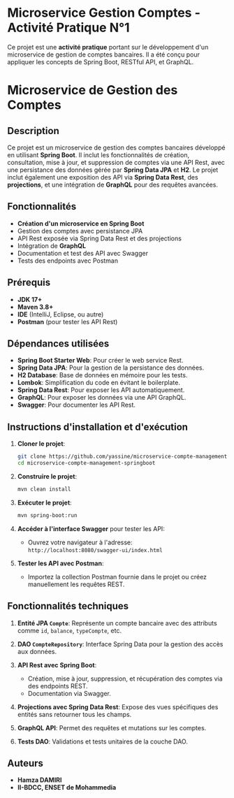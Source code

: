 # Microservice Gestion Comptes - Activité Pratique N°1

Ce projet est une **activité pratique** portant sur le développement d'un microservice de gestion de comptes bancaires. Il a été conçu pour appliquer les concepts de Spring Boot, RESTful API, et GraphQL.

# Microservice de Gestion des Comptes

## Description

Ce projet est un microservice de gestion des comptes bancaires développé en utilisant **Spring Boot**. Il inclut les fonctionnalités de création, consultation, mise à jour, et suppression de comptes via une API Rest, avec une persistance des données gérée par **Spring Data JPA** et **H2**. Le projet inclut également une exposition des API via **Spring Data Rest**, des **projections**, et une intégration de **GraphQL** pour des requêtes avancées.

## Fonctionnalités

- **Création d'un microservice en Spring Boot**
- Gestion des comptes avec persistance JPA
- API Rest exposée via Spring Data Rest et des projections
- Intégration de **GraphQL**
- Documentation et test des API avec Swagger
- Tests des endpoints avec Postman

## Prérequis

- **JDK 17+**
- **Maven 3.8+**
- **IDE** (IntelliJ, Eclipse, ou autre)
- **Postman** (pour tester les API Rest)

## Dépendances utilisées

- **Spring Boot Starter Web**: Pour créer le web service Rest.
- **Spring Data JPA**: Pour la gestion de la persistance des données.
- **H2 Database**: Base de données en mémoire pour les tests.
- **Lombok**: Simplification du code en évitant le boilerplate.
- **Spring Data Rest**: Pour exposer les API automatiquement.
- **GraphQL**: Pour exposer les données via une API GraphQL.
- **Swagger**: Pour documenter les API Rest.

## Instructions d'installation et d'exécution

1. **Cloner le projet**:

   ```bash
   git clone https://github.com/yassine/microservice-compte-management-springboot.git
   cd microservice-compte-management-springboot
   ```

2. **Construire le projet**:

   ```bash
   mvn clean install
   ```

3. **Exécuter le projet**:

   ```bash
   mvn spring-boot:run
   ```

4. **Accéder à l'interface Swagger** pour tester les API:

   - Ouvrez votre navigateur à l'adresse: `http://localhost:8080/swagger-ui/index.html`

5. **Tester les API avec Postman**:
   - Importez la collection Postman fournie dans le projet ou créez manuellement les requêtes REST.

## Fonctionnalités techniques

1. **Entité JPA `Compte`**: Représente un compte bancaire avec des attributs comme `id`, `balance`, `typeCompte`, etc.

2. **DAO `CompteRepository`**: Interface Spring Data pour la gestion des accès aux données.

3. **API Rest avec Spring Boot**:

   - Création, mise à jour, suppression, et récupération des comptes via des endpoints REST.
   - Documentation via Swagger.

4. **Projections avec Spring Data Rest**: Expose des vues spécifiques des entités sans retourner tous les champs.

5. **GraphQL API**: Permet des requêtes et mutations sur les comptes.

6. **Tests DAO**: Validations et tests unitaires de la couche DAO.

## Auteurs

- **Hamza DAMIRI**
- **II-BDCC, ENSET de Mohammedia**
